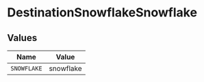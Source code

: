 # DestinationSnowflakeSnowflake


## Values

| Name        | Value       |
| ----------- | ----------- |
| `SNOWFLAKE` | snowflake   |